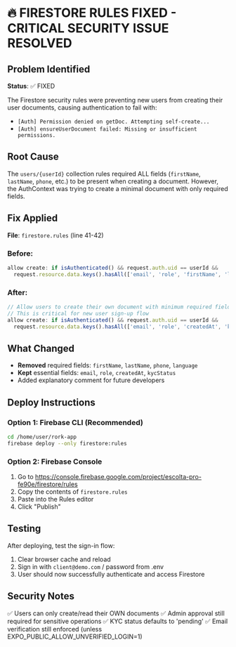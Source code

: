 # 🔥 FIRESTORE RULES FIXED - CRITICAL SECURITY ISSUE RESOLVED

## Problem Identified
**Status**: ✅ FIXED

The Firestore security rules were preventing new users from creating their user documents, causing authentication to fail with:
- `[Auth] Permission denied on getDoc. Attempting self-create...`
- `[Auth] ensureUserDocument failed: Missing or insufficient permissions.`

## Root Cause
The `users/{userId}` collection rules required ALL fields (`firstName`, `lastName`, `phone`, etc.) to be present when creating a document. However, the AuthContext was trying to create a minimal document with only required fields.

## Fix Applied
**File**: `firestore.rules` (line 41-42)

### Before:
```javascript
allow create: if isAuthenticated() && request.auth.uid == userId && 
  request.resource.data.keys().hasAll(['email', 'role', 'firstName', 'lastName', 'phone', 'language', 'kycStatus', 'createdAt']);
```

### After:
```javascript
// Allow users to create their own document with minimum required fields
// This is critical for new user sign-up flow
allow create: if isAuthenticated() && request.auth.uid == userId && 
  request.resource.data.keys().hasAll(['email', 'role', 'createdAt', 'kycStatus']);
```

## What Changed
- **Removed** required fields: `firstName`, `lastName`, `phone`, `language`
- **Kept** essential fields: `email`, `role`, `createdAt`, `kycStatus`
- Added explanatory comment for future developers

## Deploy Instructions

### Option 1: Firebase CLI (Recommended)
```bash
cd /home/user/rork-app
firebase deploy --only firestore:rules
```

### Option 2: Firebase Console
1. Go to https://console.firebase.google.com/project/escolta-pro-fe90e/firestore/rules
2. Copy the contents of `firestore.rules`
3. Paste into the Rules editor
4. Click "Publish"

## Testing
After deploying, test the sign-in flow:
1. Clear browser cache and reload
2. Sign in with `client@demo.com` / password from .env
3. User should now successfully authenticate and access Firestore

## Security Notes
✅ Users can only create/read their OWN documents
✅ Admin approval still required for sensitive operations
✅ KYC status defaults to 'pending'
✅ Email verification still enforced (unless EXPO_PUBLIC_ALLOW_UNVERIFIED_LOGIN=1)
